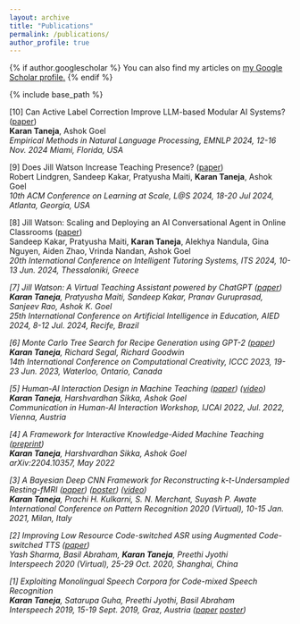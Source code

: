 ```yaml
---
layout: archive
title: "Publications"
permalink: /publications/
author_profile: true
---
```


{% if author.googlescholar %}
  You can also find my articles on <u><a href="{{author.googlescholar}}">my Google Scholar profile</a>.</u>
{% endif %}

{% include base_path %}

<!-- 
	***********************************************
	NEVER EVER FORGET DOUBLE SPACE AFTER EACH LINE.
	***********************************************
 -->

[10] Can Active Label Correction Improve LLM-based Modular AI Systems? ([paper](https://arxiv.org/abs/2401.05467))  
<b>Karan Taneja</b>, Ashok Goel  
<i>Empirical Methods in Natural Language Processing, EMNLP 2024, 12-16 Nov. 2024 Miami, Florida, USA</i>

[9] Does Jill Watson Increase Teaching Presence? ([paper](https://dl.acm.org/doi/abs/10.1145/3657604.3664679))  
Robert Lindgren, Sandeep Kakar, Pratyusha Maiti, <b>Karan Taneja</b>, Ashok Goel  
<i>10th ACM Conference on Learning at Scale, L@S 2024, 18-20 Jul 2024, Atlanta, Georgia, USA</i>

[8] Jill Watson: Scaling and Deploying an AI Conversational Agent in Online Classrooms ([paper](https://link.springer.com/chapter/10.1007/978-3-031-63028-6_7))  
Sandeep Kakar, Pratyusha Maiti, <b>Karan Taneja</b>, Alekhya Nandula, Gina Nguyen, Aiden Zhao, Vrinda Nandan, Ashok Goel  
<i> 20th International Conference on Intelligent Tutoring Systems, ITS 2024, 10-13 Jun. 2024, Thessaloniki, Greece<i>

[7] Jill Watson: A Virtual Teaching Assistant powered by ChatGPT ([paper](https://link.springer.com/chapter/10.1007/978-3-031-64302-6_23))  
<b>Karan Taneja</b>, Pratyusha Maiti, Sandeep Kakar, Pranav Guruprasad, Sanjeev Rao, Ashok K. Goel  
<i>25th International Conference on Artificial Intelligence in Education, AIED 2024, 8-12 Jul. 2024, Recife, Brazil<i>

[6] Monte Carlo Tree Search for Recipe Generation using GPT-2 ([paper](/files/recipe-generation-paper-iccc23.pdf))  
<b>Karan Taneja</b>, Richard Segal, Richard Goodwin  
<i>14th International Conference on Computational Creativity, ICCC 2023, 19-23 Jun. 2023, Waterloo, Ontario, Canada</i>  

[5] Human-AI Interaction Design in Machine Teaching ([paper](https://arxiv.org/abs/2206.05182)) ([video](https://youtu.be/2oAD_YKMq30))  
<b>Karan Taneja</b>, Harshvardhan Sikka, Ashok Goel  
<i>Communication in Human-AI Interaction Workshop, IJCAI 2022, Jul. 2022, Vienna, Austria</i>  

[4] A Framework for Interactive Knowledge-Aided Machine Teaching ([preprint](https://arxiv.org/abs/2204.10357))  
<b>Karan Taneja</b>, Harshvardhan Sikka, Ashok Goel  
<i>arXiv:2204.10357, May 2022</i>  

[3] A Bayesian Deep CNN Framework for Reconstructing k-t-Undersampled Resting-fMRI ([paper](/files/fmri2020-preprint.pdf)) ([poster](/files/ICPR2020_2323_Poster.pdf)) ([video](https://youtu.be/G7fm7rPV_qg))  
<b>Karan Taneja</b>, Prachi H. Kulkarni, S. N. Merchant, Suyash P. Awate  
<i>International Conference on Pattern Recognition 2020 (Virtual), 10-15 Jan. 2021, Milan, Italy</i>  

[2] Improving Low Resource Code-switched ASR using Augmented Code-switched TTS ([paper](https://arxiv.org/pdf/2010.05549.pdf))  
Yash Sharma, Basil Abraham, <b>Karan Taneja</b>, Preethi Jyothi    
<i>Interspeech 2020 (Virtual), 25-29 Oct. 2020, Shanghai, China</i>  

[1] Exploiting Monolingual Speech Corpora for Code-mixed Speech Recognition  
<b>Karan Taneja</b>, Satarupa Guha, Preethi Jyothi, Basil Abraham  
<i>Interspeech 2019, 15-19 Sept. 2019, Graz, Austria</i> ([paper](https://www.isca-speech.org/archive/Interspeech_2019/pdfs/1959.pdf) [poster](/files/cm-asr-2019-poster.pdf))  

<!-- {% for post in site.publications reversed %}
  {% include archive-single.html %}
{% endfor %} -->

